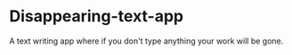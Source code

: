 # Disappearing-text-app
A text writing app where if you don't type anything your work will be gone.
